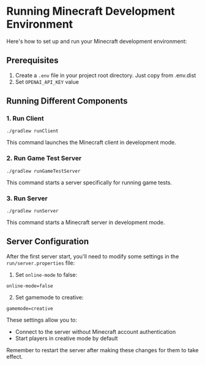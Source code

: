 # Running Minecraft Development Environment

Here's how to set up and run your Minecraft development environment:

## Prerequisites

1. Create a `.env` file in your project root directory. Just copy from .env.dist
2. Set `OPENAI_API_KEY` value

## Running Different Components

### 1. Run Client
```shell script
./gradlew runClient
```
This command launches the Minecraft client in development mode.

### 2. Run Game Test Server
```shell script
./gradlew runGameTestServer
```
This command starts a server specifically for running game tests.

### 3. Run Server
```shell script
./gradlew runServer
```
This command starts a Minecraft server in development mode.

## Server Configuration

After the first server start, you'll need to modify some settings in the `run/server.properties` file:

1. Set `online-mode` to false:
```properties
online-mode=false
```

2. Set gamemode to creative:
```properties
gamemode=creative
```

These settings allow you to:
- Connect to the server without Minecraft account authentication
- Start players in creative mode by default

Remember to restart the server after making these changes for them to take effect.

